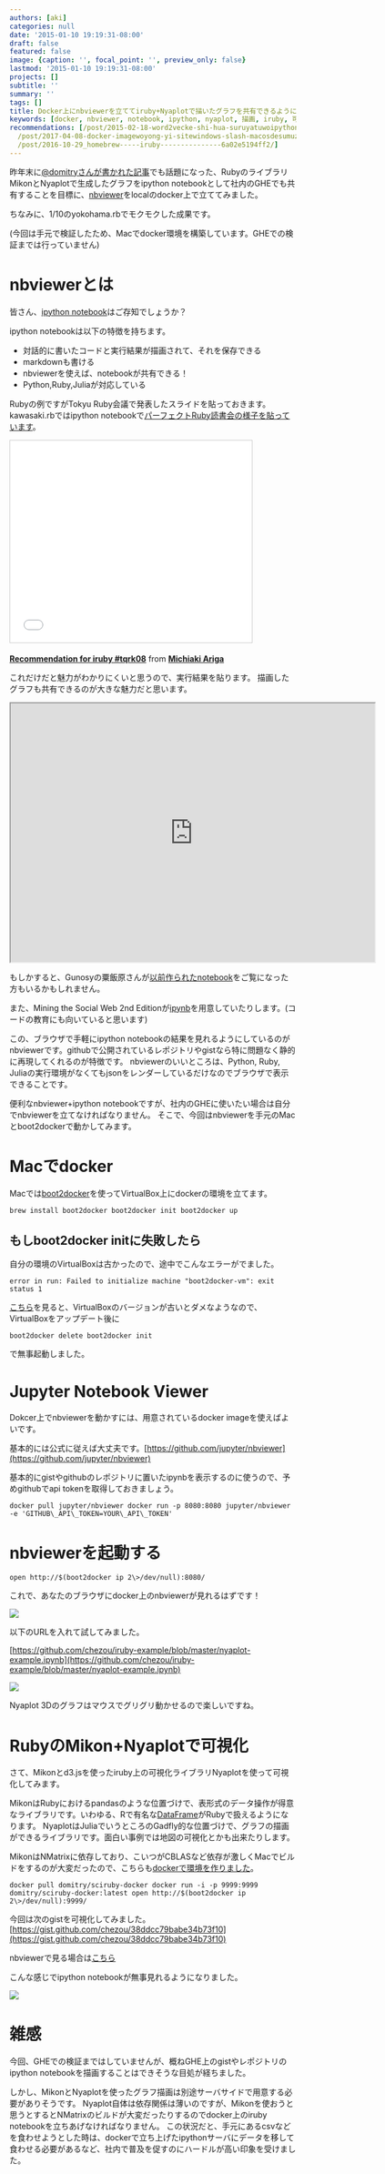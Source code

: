 ```yaml
---
authors: [aki]
categories: null
date: '2015-01-10 19:19:31-08:00'
draft: false
featured: false
image: {caption: '', focal_point: '', preview_only: false}
lastmod: '2015-01-10 19:19:31-08:00'
projects: []
subtitle: ''
summary: ''
tags: []
title: Docker上にnbviewerを立ててiruby+Nyaplotで描いたグラフを共有できるようにしてみた
keywords: [docker, nbviewer, notebook, ipython, nyaplot, 描画, iruby, 可視化, ruby, mac]
recommendations: [/post/2015-02-18-word2vecke-shi-hua-suruyatuwoipython-notebookkarajian-reruyounisita/,
  /post/2017-04-08-docker-imagewoyong-yi-sitewindows-slash-macosdesumuzunitong-ren-zhi-wozuo-tutahua-sphinxbian/,
  /post/2016-10-29_homebrew-----iruby---------------6a02e5194ff2/]
---
```


昨年末に[@domitryさんが書かれた記事](http://domitry.hatenablog.jp/entry/science_with_ruby)でも話題になった、RubyのライブラリMikonとNyaplotで生成したグラフをipython notebookとして社内のGHEでも共有することを目標に、[nbviewer](https://nbviewer.ipython.org/)をlocalのdocker上で立ててみました。

ちなみに、1/10のyokohama.rbでモクモクした成果です。

(今回は手元で検証したため、Macでdocker環境を構築しています。GHEでの検証までは行っていません)

# nbviewerとは

皆さん、[ipython notebook](http://ipython.org/notebook.html)はご存知でしょうか？

ipython notebookは以下の特徴を持ちます。

- 対話的に書いたコードと実行結果が描画されて、それを保存できる
- markdownも書ける
- nbviewerを使えば、notebookが共有できる！
- Python,Ruby,Juliaが対応している

Rubyの例ですがTokyu Ruby会議で発表したスライドを貼っておきます。 kawasaki.rbではipython notebookで[パーフェクトRuby読書会の様子を貼っています](http://kawasakirb.github.io/kawasakirb/2014/12/23/kawasakirb-019-kwskrb/)。

<iframe src="//www.slideshare.net/slideshow/embed_code/42147157" width="425" height="355" frameborder="0" marginwidth="0" marginheight="0" scrolling="no" style="border:1px solid #CCC; border-width:1px; margin-bottom:5px; max-width: 100%;" allowfullscreen> </iframe>

  **[Recommendation for iruby #tqrk08](//www.slideshare.net/chezou/recommendation-for-iruby "Recommendation for iruby #tqrk08")** from **[Michiaki Ariga](//www.slideshare.net/chezou)** 

これだけだと魅力がわかりにくいと思うので、実行結果を貼ります。 描画したグラフも共有できるのが大きな魅力だと思います。

<iframe src="https://nbviewer.ipython.org/github/chezou/iruby-example/blob/master/graph-example.ipynb" width="640" height="455"> </iframe>

もしかすると、Gunosyの粟飯原さんが[以前作られたnotebook](https://nbviewer.ipython.org/gist/shunsukeaihara/dc2552453e1272866e2a)をご覧になった方もいるかもしれません。

また、Mining the Social Web 2nd Editionが[ipynb](https://nbviewer.ipython.org/github/ptwobrussell/Mining-the-Social-Web-2nd-Edition/blob/master/ipynb/_Appendix%20A%20-%20Virtual%20Machine%20Experience.ipynb)を用意していたりします。(コードの教育にも向いていると思います)

この、ブラウザで手軽にipython notebookの結果を見れるようにしているのがnbviewerです。githubで公開されているレポジトリやgistなら特に問題なく静的に再現してくれるのが特徴です。 nbviewerのいいところは、Python, Ruby, Juliaの実行環境がなくてもjsonをレンダーしているだけなのでブラウザで表示できることです。

便利なnbviewer+ipython notebookですが、社内のGHEに使いたい場合は自分でnbviewerを立てなければなりません。 そこで、今回はnbviewerを手元のMacとboot2dockerで動かしてみます。

# Macでdocker

Macでは[boot2docker](http://boot2docker.io/)を使ってVirtualBox上にdockerの環境を立てます。

    brew install boot2docker boot2docker init boot2docker up

## もしboot2docker initに失敗したら

自分の環境のVirtualBoxは古かったので、途中でこんなエラーがでました。

    error in run: Failed to initialize machine "boot2docker-vm": exit status 1

[こちら](https://github.com/boot2docker/boot2docker/issues/525)を見ると、VirtualBoxのバージョンが古いとダメなようなので、VirtualBoxをアップデート後に

    boot2docker delete boot2docker init

で無事起動しました。

# Jupyter Notebook Viewer

Dokcer上でnbviewerを動かすには、用意されているdocker imageを使えばよいです。

基本的には公式に従えば大丈夫です。[https://github.com/jupyter/nbviewer](https://github.com/jupyter/nbviewer)

基本的にgistやgithubのレポジトリに置いたipynbを表示するのに使うので、予めgithubでapi tokenを取得しておきましょう。

    docker pull jupyter/nbviewer docker run -p 8080:8080 jupyter/nbviewer -e 'GITHUB\_API\_TOKEN=YOUR\_API\_TOKEN'

# nbviewerを起動する

    open http://$(boot2docker ip 2\>/dev/null):8080/

これで、あなたのブラウザにdocker上のnbviewerが見れるはずです！

![](20150111031411.png)

以下のURLを入れて試してみました。

[https://github.com/chezou/iruby-example/blob/master/nyaplot-example.ipynb](https://github.com/chezou/iruby-example/blob/master/nyaplot-example.ipynb)

![](20150111031415.png)

Nyaplot 3Dのグラフはマウスでグリグリ動かせるので楽しいですね。

# RubyのMikon+Nyaplotで可視化

さて、Mikonとd3.jsを使ったiruby上の可視化ライブラリNyaplotを使って可視化してみます。

MikonはRubyにおけるpandasのような位置づけで、表形式のデータ操作が得意なライブラリです。いわゆる、Rで有名な[DataFrame](http://cse.naro.affrc.go.jp/takezawa/r-tips/r/39.html)がRubyで扱えるようになります。 NyaplotはJuliaでいうところのGadfly的な位置づけで、グラフの描画ができるライブラリです。面白い事例では地図の可視化とかも出来たりします。

MikonはNMatrixに依存しており、こいつがCBLASなど依存が激しくMacでビルドをするのが大変だったので、こちらも[dockerで環境を作りました](https://registry.hub.docker.com/u/domitry/sciruby-docker/)。

    docker pull domitry/sciruby-docker docker run -i -p 9999:9999 domitry/sciruby-docker:latest open http://$(boot2docker ip 2\>/dev/null):9999/

今回は次のgistを可視化してみました。[https://gist.github.com/chezou/38ddcc79babe34b73f10](https://gist.github.com/chezou/38ddcc79babe34b73f10)

nbviewerで見る場合は[こちら](https://nbviewer.ipython.org/gist/chezou/38ddcc79babe34b73f10)

こんな感じでipython notebookが無事見れるようになりました。

![](20150111031419.png)

# 雑感

今回、GHEでの検証まではしていませんが、概ねGHE上のgistやレポジトリのipython notebookを描画することはできそうな目処が経ちました。

しかし、MikonとNyaplotを使ったグラフ描画は別途サーバサイドで用意する必要がありそうです。 Nyaplot自体は依存関係は薄いのですが、Mikonを使おうと思うとするとNMatrixのビルドが大変だったりするのでdocker上のiruby notebookを立ちあげなければなりません。 この状況だと、手元にあるcsvなどを食わせようとした時は、dockerで立ち上げたipythonサーバにデータを移して食わせる必要があるなど、社内で普及を促すのにハードルが高い印象を受けました。